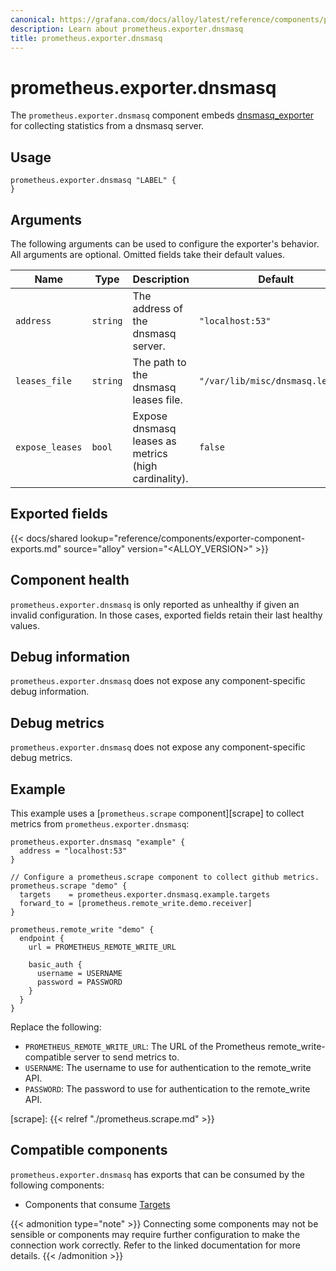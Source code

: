 ```yaml
---
canonical: https://grafana.com/docs/alloy/latest/reference/components/prometheus.exporter.dnsmasq/
description: Learn about prometheus.exporter.dnsmasq
title: prometheus.exporter.dnsmasq
---
```


# prometheus.exporter.dnsmasq

The `prometheus.exporter.dnsmasq` component embeds
[dnsmasq_exporter](https://github.com/google/dnsmasq_exporter) for collecting statistics from a dnsmasq server.

## Usage

```river
prometheus.exporter.dnsmasq "LABEL" {
}
```

## Arguments

The following arguments can be used to configure the exporter's behavior.
All arguments are optional. Omitted fields take their default values.

| Name            | Type     | Description                                          | Default                          | Required |
| --------------- | -------- | ---------------------------------------------------- | -------------------------------- | -------- |
| `address`       | `string` | The address of the dnsmasq server.                   | `"localhost:53"`                 | no       |
| `leases_file`   | `string` | The path to the dnsmasq leases file.                 | `"/var/lib/misc/dnsmasq.leases"` | no       |
| `expose_leases` | `bool`   | Expose dnsmasq leases as metrics (high cardinality). | `false`                          | no       |

## Exported fields

{{< docs/shared lookup="reference/components/exporter-component-exports.md" source="alloy" version="<ALLOY_VERSION>" >}}

## Component health

`prometheus.exporter.dnsmasq` is only reported as unhealthy if given
an invalid configuration. In those cases, exported fields retain their last
healthy values.

## Debug information

`prometheus.exporter.dnsmasq` does not expose any component-specific
debug information.

## Debug metrics

`prometheus.exporter.dnsmasq` does not expose any component-specific
debug metrics.

## Example

This example uses a [`prometheus.scrape` component][scrape] to collect metrics
from `prometheus.exporter.dnsmasq`:

```river
prometheus.exporter.dnsmasq "example" {
  address = "localhost:53"
}

// Configure a prometheus.scrape component to collect github metrics.
prometheus.scrape "demo" {
  targets    = prometheus.exporter.dnsmasq.example.targets
  forward_to = [prometheus.remote_write.demo.receiver]
}

prometheus.remote_write "demo" {
  endpoint {
    url = PROMETHEUS_REMOTE_WRITE_URL

    basic_auth {
      username = USERNAME
      password = PASSWORD
    }
  }
}
```

Replace the following:

- `PROMETHEUS_REMOTE_WRITE_URL`: The URL of the Prometheus remote_write-compatible server to send metrics to.
- `USERNAME`: The username to use for authentication to the remote_write API.
- `PASSWORD`: The password to use for authentication to the remote_write API.

[scrape]: {{< relref "./prometheus.scrape.md" >}}

<!-- START GENERATED COMPATIBLE COMPONENTS -->

## Compatible components

`prometheus.exporter.dnsmasq` has exports that can be consumed by the following components:

- Components that consume [Targets](../../compatibility/#targets-consumers)

{{< admonition type="note" >}}
Connecting some components may not be sensible or components may require further configuration to make the connection work correctly.
Refer to the linked documentation for more details.
{{< /admonition >}}

<!-- END GENERATED COMPATIBLE COMPONENTS -->
